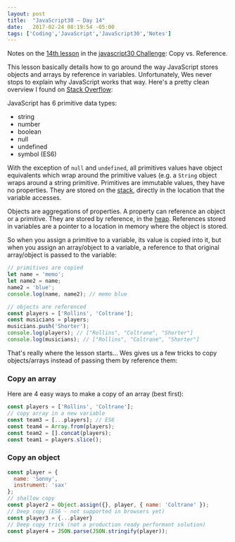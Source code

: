 ```yaml
---
layout: post
title:  "JavaScript30 – Day 14"
date:   2017-02-24 08:19:54 -05:00
tags: ['Coding','JavaScript','JavaScript30','Notes']
---
```


Notes on the [14th lesson][git] in the [javascript30 Challenge][js30]: Copy vs. Reference.

This lesson basically details how to go around the way JavaScript stores objects and arrays by reference in variables. Unfortunately, Wes never stops to explain why JavaScript works that way. Here's a pretty clean overview I found on [Stack Overflow][so]:

JavaScript has 6 primitive data types:

* string
* number
* boolean
* null
* undefined
* symbol (ES6)

With the exception of `null` and `undefined`, all primitives values have object equivalents which wrap around the primitive values (e.g. a `String` object wraps around a string primitive. Primitives are immutable values, they have no properties. They are stored on the [stack][heapVSstack], directly in the location that the variable accesses.

Objects are aggregations of properties. A property can reference an object or a primitive. They are stored by reference, in the [heap][heapVSstack]. References stored in variables are a pointer to a location in memory where the object is stored.

So when you assign a primitive to a variable, its value is copied into it, but when you assign an array/object to a variable, a reference to that original array/object is passed to the variable:

```js
// primitives are copied
let name = 'memo';
let name2 = name;
name2 = 'blue';
console.log(name, name2); // memo blue

// objects are referenced
const players = ['Rollins', 'Coltrane'];
const musicians = players;
musicians.push('Shorter');
console.log(players); // ["Rollins", "Coltrane", "Shorter"]
console.log(musicians); // ["Rollins", "Coltrane", "Shorter"]
```

That's really where the lesson starts… Wes gives us a few tricks to copy objects/arrays instead of passing them by reference them:

### Copy an array

Here are 4 easy ways to make a copy of an array (best first):

```js
const players = ['Rollins', 'Coltrane'];
// copy array in a new variable
const team3 = [...players]; // ES6
const team4 = Array.from(players);
const team2 = [].concat(players);
const team1 = players.slice();
```

### Copy an object

```js
const player = {
  name: 'Sonny',
  instrument: 'sax'
};
// shallow copy
const player2 = Object.assign({}, player, { name: 'Coltrane' });
// Deep copy (ES6 - not supported in browsers yet)
const player3 = {...player}
// Deep copy trick (not a production ready performant solution)
const player4 = JSON.parse(JSON.stringify(player));
```

[js30]:https://javascript30.com
[git]:https://github.com/memoblue/JavaScript30/blob/master/14-reference-vs-copy/index.html
[so]:http://stackoverflow.com/questions/13266616/primitive-value-vs-reference-value
[heapVSstack]:http://stackoverflow.com/questions/79923/what-and-where-are-the-stack-and-heap

